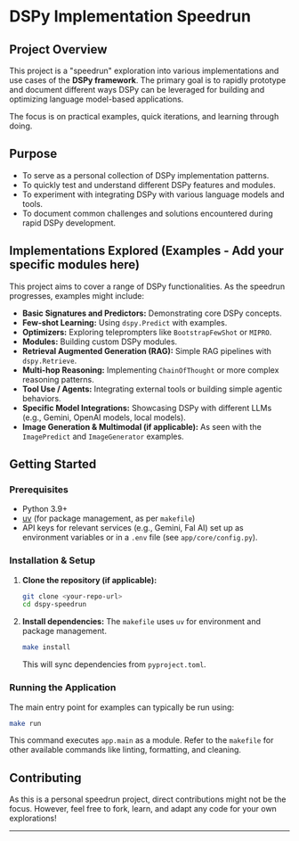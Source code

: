 # DSPy Implementation Speedrun

## Project Overview

This project is a "speedrun" exploration into various implementations and use cases of the **DSPy framework**. The primary goal is to rapidly prototype and document different ways DSPy can be leveraged for building and optimizing language model-based applications.

The focus is on practical examples, quick iterations, and learning through doing.

## Purpose

*   To serve as a personal collection of DSPy implementation patterns.
*   To quickly test and understand different DSPy features and modules.
*   To experiment with integrating DSPy with various language models and tools.
*   To document common challenges and solutions encountered during rapid DSPy development.

## Implementations Explored (Examples - Add your specific modules here)

This project aims to cover a range of DSPy functionalities. As the speedrun progresses, examples might include:

*   **Basic Signatures and Predictors:** Demonstrating core DSPy concepts.
*   **Few-shot Learning:** Using `dspy.Predict` with examples.
*   **Optimizers:** Exploring teleprompters like `BootstrapFewShot` or `MIPRO`.
*   **Modules:** Building custom DSPy modules.
*   **Retrieval Augmented Generation (RAG):** Simple RAG pipelines with `dspy.Retrieve`.
*   **Multi-hop Reasoning:** Implementing `ChainOfThought` or more complex reasoning patterns.
*   **Tool Use / Agents:** Integrating external tools or building simple agentic behaviors.
*   **Specific Model Integrations:** Showcasing DSPy with different LLMs (e.g., Gemini, OpenAI models, local models).
*   **Image Generation & Multimodal (if applicable):** As seen with the `ImagePredict` and `ImageGenerator` examples.

## Getting Started

### Prerequisites

*   Python 3.9+
*   [uv](https://github.com/astral-sh/uv) (for package management, as per `makefile`)
*   API keys for relevant services (e.g., Gemini, Fal AI) set up as environment variables or in a `.env` file (see `app/core/config.py`).

### Installation & Setup

1.  **Clone the repository (if applicable):**
    ```bash
    git clone <your-repo-url>
    cd dspy-speedrun
    ```
2.  **Install dependencies:**
    The `makefile` uses `uv` for environment and package management.
    ```bash
    make install
    ```
    This will sync dependencies from `pyproject.toml`.

### Running the Application

The main entry point for examples can typically be run using:

```bash
make run
```

This command executes `app.main` as a module. Refer to the `makefile` for other available commands like linting, formatting, and cleaning.

## Contributing

As this is a personal speedrun project, direct contributions might not be the focus. However, feel free to fork, learn, and adapt any code for your own explorations!

---